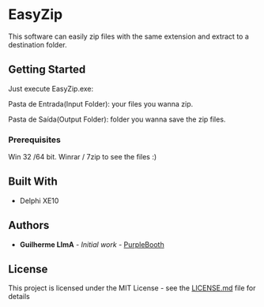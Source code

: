# EasyZip

This software can easily zip files with the same extension and extract to a destination folder.

## Getting Started

Just execute EasyZip.exe:

Pasta de Entrada(Input Folder): your files you wanna zip.

Pasta de Saída(Output Folder): folder you wanna save the zip files.

### Prerequisites

Win 32 /64 bit.
Winrar / 7zip to see the files :)

## Built With

* Delphi XE10


## Authors

* **Guilherme LImA** - *Initial work* - [PurpleBooth](https://github.com/LimaGuilherme)

## License

This project is licensed under the MIT License - see the [LICENSE.md](LICENSE.md) file for details

